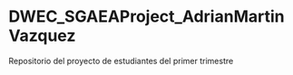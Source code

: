 # DWEC_SGAEAProject_AdrianMartinVazquez
Repositorio del proyecto de estudiantes del primer trimestre
